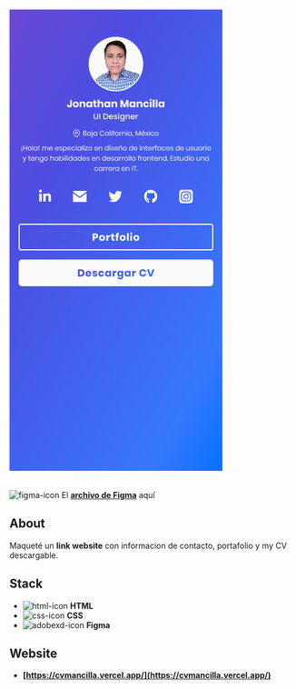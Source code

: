 <br>
<br>
    <img src="./img/figma-preview.png" alt="figma preview" width="375">
<br>
<br>

<img src="https://cdn.worldvectorlogo.com/logos/figma-1.svg" alt="figma-icon" width="16" height="16"> El **[archivo de Figma](https://www.figma.com/file/gMkZ9NRkEuP0TS5AKvYCdj/cv-mancilla?node-id=44%3A434)** aquí

## About
Maqueté un **link website** con informacion de contacto, portafolio y my CV descargable.

## Stack
- <img src="https://cdn.svgporn.com/logos/html-5.svg" alt="html-icon" width="20" height="20"> **HTML**
- <img src="https://cdn.worldvectorlogo.com/logos/css-3.svg" alt="css-icon" width="21" height="21"> **CSS**
- <img src="https://cdn.worldvectorlogo.com/logos/figma-1.svg" alt="adobexd-icon" width="18" height="18"> **Figma**

## Website
- **[https://cvmancilla.vercel.app/](https://cvmancilla.vercel.app/)**